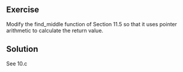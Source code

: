 ## Exercise
Modify the find_middle function of Section 11.5 so that it uses pointer arithmetic to calculate the return value.

## Solution
See 10.c
